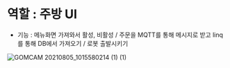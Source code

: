 # 역할 : 주방 UI
- 기능 : 메뉴화면 가져와서 활성, 비활성 / 주문을 MQTT를 통해 메시지로 받고 linq를 통해 DB에서 가져오기 / 로봇 출발시키기

![GOMCAM 20210805_1015580214 (1) (1)](https://user-images.githubusercontent.com/73567433/128276530-10f15f94-dfa1-4475-b19d-ef8333d31189.gif)
